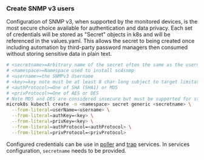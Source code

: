 ### Create SNMP v3 users

Configuration of SNMP v3, when supported by the monitored devices, is the most secure choice available
for authentication and data privacy. Each set of credentials will be stored as "Secret" objects in k8s
and will be referenced in the values.yaml. This allows the secret to being created once including automation
by third-party password managers then consumed without storing sensitive data in plain text.

```bash
# <secretname>=Arbitrary name of the secret often the same as the username or prefixed with "sc4snmp-"
# <namespace>=Namespace used to install sc4snmp
# <username>=the SNMPv3 Username
# <key>=key note must be at least 8 char long subject to target limitations
# <authProtocol>=One of SHA (SHA1) or MD5 
# <privProtocol>=One of AES or DES 
# Note MD5 and DES are considered insecure but must be supported for standards compliance
microk8s kubectl create -n <namespace> secret generic <secretname> \
  --from-literal=userName=<username> \
  --from-literal=authKey=<key> \
  --from-literal=privKey=<key> \
  --from-literal=authProtocol=<authProtocol> \
  --from-literal=privProtocol=<privProtocol> 
```

Configured credentials can be use in [poller](poller-configuration.md) and [trap](trap-configuration.md) services. 
In services configuration, `secretname` needs to be provided. 
